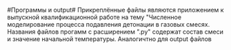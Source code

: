 #Программы и output#
Прикреплённые файлы являются приложением к выпускной квалификационной работе на тему "Численное моделирование процесса подавления детонации в газовых смесях. Названия файлов прогамм с расширением ".py" содержат состав смеси и значение начальной температуры. Аналогичтно для output файлов
